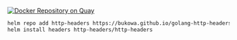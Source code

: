 [![Docker Repository on Quay](https://quay.io/repository/examples/go-http-headers/status "Docker Repository on Quay")](https://quay.io/repository/examples/go-http-headers)

```bash
helm repo add http-headers https://bukowa.github.io/golang-http-headers/
helm install headers http-headers/http-headers
```
